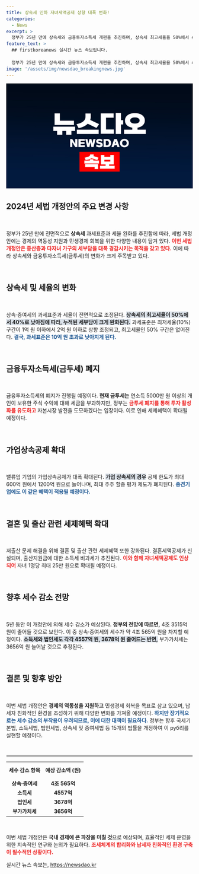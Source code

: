 ```yaml
---
title: 상속세 인하 자녀세액공제 상향 대폭 변화!
categories:
  - News
excerpt: >
  정부가 25년 만에 상속세와 금융투자소득세 개편을 추진하며, 상속세 최고세율을 50%에서 40%로 인하하고 자녀공제를 5억 원으로 확대합니다. 이로 인해 중산층과 다자녀 가구의 세부담이 크게 줄어들 전망입니다.
feature_text: >
  ## firstkoreanews 실시간 뉴스 속보입니다.

  정부가 25년 만에 상속세와 금융투자소득세 개편을 추진하며, 상속세 최고세율을 50%에서 40%로 인하하고 자녀공제를 5억 원으로 확대합니다. 이로 인해 중산층과 다자녀 가구의 세부담이 크게 줄어들 전망입니다.
image: '/assets/img/newsdao_breakingnews.jpg'
---
```


<p><img src="/assets/img/newsdao_breakingnews.jpg" alt="firstkoreanews 속보" /></p>

<h2 data-ke-size="size26">2024년 세법 개정안의 주요 변경 사항</h2>

<p data-ke-size="size16">&nbsp;</p>

<p>정부가 25년 만에 전면적으로 <b>상속세</b> 과세표준과 세율 완화를 추진함에 따라, 세법 개정안에는 경제의 역동성 지원과 민생경제 회복을 위한 다양한 내용이 담겨 있다. <b><span style="color: #ee2323;">이번 세법 개정안은 중산층과 다자녀 가구의 세부담을 대폭 경감시키는 목적을 갖고 있다.</span></b> 이에 따라 상속세와 금융투자소득세(금투세)의 변화가 크게 주목받고 있다. </p>

<p data-ke-size="size16">&nbsp;</p>

<h2 data-ke-size="size26">상속세 및 세율의 변화</h2>

<p data-ke-size="size16">&nbsp;</p>

<p>상속·증여세의 과세표준과 세율이 전면적으로 조정된다. <b><span style="background-color: #21538527;">상속세의 최고세율이 50%에서 40%로 낮아짐에 따라, 누적된 세부담이 크게 완화된다.</span></b> 과세표준은 최저세율(10%) 구간이 1억 원 이하에서 2억 원 이하로 상향 조정되고, 최고세율인 50% 구간은 없어진다. <b><span style="color: #1a5490;">결국, 과세표준은 10억 원 초과로 낮아지게 된다.</span></b></p>

<p data-ke-size="size16">&nbsp;</p>

<h2 data-ke-size="size26">금융투자소득세(금투세) 폐지</h2>

<p data-ke-size="size16">&nbsp;</p>

<p>금융투자소득세의 폐지가 진행될 예정이다. <b>현재 금투세는</b> 연소득 5000만 원 이상의 개인이 보유한 주식 수익에 대해 세금을 부과하지만, 정부는 <b><span style="color: #ee2323;">금투세 폐지를 통해 투자 활성화를 유도하고</span></b> 자본시장 발전을 도모하겠다는 입장이다. 이로 인해 세제혜택이 확대될 예정이다.</p>

<p data-ke-size="size16">&nbsp;</p>

<h2 data-ke-size="size26">가업상속공제 확대</h2>

<p data-ke-size="size16">&nbsp;</p>

<p>밸류업 기업의 가업상속공제가 대폭 확대된다. <b><span style="background-color: #21538527;">가업 상속세의 경우</span></b> 공제 한도가 최대 600억 원에서 1200억 원으로 늘어나며, 최대 주주 할증 평가 제도가 폐지된다. <b><span style="color: #1a5490;">중견기업에도 이 같은 혜택이 적용될 예정이다.</span></b></p>

<p data-ke-size="size16">&nbsp;</p>

<h2 data-ke-size="size26">결혼 및 출산 관련 세제혜택 확대</h2>

<p data-ke-size="size16">&nbsp;</p>

<p>저출산 문제 해결을 위해 결혼 및 출산 관련 세제혜택 또한 강화된다. 결혼세액공제가 신설되며, 출산지원금에 대한 소득세 비과세가 추진된다. <b><span style="color: #ee2323;">이와 함께 자녀세액공제도 인상되어</span></b> 자녀 1명당 최대 25만 원으로 확대될 예정이다.</p>

<p data-ke-size="size16">&nbsp;</p>

<h2 data-ke-size="size26">향후 세수 감소 전망</h2>

<p data-ke-size="size16">&nbsp;</p>

<p>5년 동안 이 개정안에 의해 세수 감소가 예상된다. <b>정부의 전망에 따르면,</b> 4조 3515억 원이 줄어들 것으로 보인다. 이 중 상속·증여세의 세수가 약 4조 565억 원을 차지할 예정이다. <b><span style="background-color: #21538527;">소득세와 법인세도 각각 4557억 원, 3678억 원 줄어드는 반면,</span></b> 부가가치세는 3656억 원 늘어날 것으로 추정된다.</p>

<p data-ke-size="size16">&nbsp;</p>

<h2 data-ke-size="size26">결론 및 향후 방안</h2>

<p data-ke-size="size16">&nbsp;</p>

<p>이번 세법 개정안은 <b>경제의 역동성을 지원하고</b> 민생경제 회복을 목표로 삼고 있으며, 납세자 친화적인 환경을 조성하기 위해 다양한 변화를 가져올 예정이다. <b><span style="color: #1a5490;">하지만 장기적으로는 세수 감소의 부작용이 우려되므로, 이에 대한 대책이 필요하다.</span></b> 정부는 향후 국세기본법, 소득세법, 법인세법, 상속세 및 증여세법 등 15개의 법률을 개정하여 이 руб리를 실현할 예정이다. </p>

<p data-ke-size="size16">&nbsp;</p>

<hr style="height: 1px; border: solid 1px #ccc;"/>

<table style="width:100%; border-collapse: collapse;">
  <tr>
    <td style="text-align: center; height: 40px;"><b>세수 감소 항목</b></td>
    <td style="text-align: center; height: 40px;"><b>예상 감소액 (원)</b></td>
  </tr>
  <tr>
    <td style="text-align: center; height: 17px;"><b>상속·증여세</b></td>
    <td style="text-align: center; height: 17px;"><b>4조 565억</b></td>
  </tr>
  <tr>
    <td style="text-align: center; height: 17px;"><b>소득세</b></td>
    <td style="text-align: center; height: 17px;"><b>4557억</b></td>
  </tr>
  <tr>
    <td style="text-align: center; height: 17px;"><b>법인세</b></td>
    <td style="text-align: center; height: 17px;"><b>3678억</b></td>
  </tr>
  <tr>
    <td style="text-align: center; height: 17px;"><b>부가가치세</b></td>
    <td style="text-align: center; height: 17px;"><b>3656억</b></td>
  </tr>
</table>

<p data-ke-size="size16">&nbsp;</p>

<p>이번 세법 개정안은 <b>국내 경제에 큰 파장을 미칠 것</b>으로 예상되며, 효율적인 세제 운영을 위한 지속적인 연구와 논의가 필요하다. <b><span style="color: #ee2323;">조세체계의 합리화와 납세자 친화적인 환경 구축이 필수적인 상황이다.</span></b></p>
실시간 뉴스 속보는, <a href="https://newsdao.kr" rel="dofollow">https://newsdao.kr</a>


